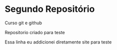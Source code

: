 # Segundo Repositório
Curso git e github

Repositorio criado para teste

Essa linha eu addicionei diretamente site para teste

 
